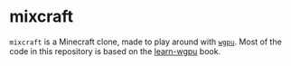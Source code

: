 # mixcraft

`mixcraft` is a Minecraft clone, made to play around with [`wgpu`]. Most of the code in this repository is based
on the [learn-wgpu] book.

[`wgpu`]: https://github.com/gfx-rs/wgpu
[learn-wgpu]: https://sotrh.github.io/learn-wgpu/
